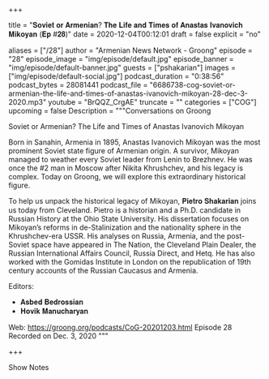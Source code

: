 
+++

title = "𝐒𝐨𝐯𝐢𝐞𝐭 𝐨𝐫 𝐀𝐫𝐦𝐞𝐧𝐢𝐚𝐧? 𝐓𝐡𝐞 𝐋𝐢𝐟𝐞 𝐚𝐧𝐝 𝐓𝐢𝐦𝐞𝐬 𝐨𝐟 𝐀𝐧𝐚𝐬𝐭𝐚𝐬 𝐈𝐯𝐚𝐧𝐨𝐯𝐢𝐜𝐡 𝐌𝐢𝐤𝐨𝐲𝐚𝐧 (𝐄𝐩 #𝟐𝟖)"
date = 2020-12-04T00:12:01
draft = false
explicit = "no"

aliases = ["/28"]
author = "Armenian News Network - Groong"
episode = "28"
episode_image = "img/episode/default.jpg"
episode_banner = "img/episode/default-banner.jpg"
guests = ["pshakarian"]
images = ["img/episode/default-social.jpg"]
podcast_duration = "0:38:56"
podcast_bytes = 28081441
podcast_file = "6686738-cog-soviet-or-armenian-the-life-and-times-of-anastas-ivanovich-mikoyan-28-dec-3-2020.mp3"
youtube = "BrQQZ_CrgAE"
truncate = ""
categories = ["COG"]
upcoming = false
Description = """Conversations on Groong

Soviet or Armenian? The Life and Times of Anastas Ivanovich Mikoyan


Born in Sanahin, Armenia in 1895, Anastas Ivanovich Mikoyan was the most prominent Soviet state figure of Armenian origin. A survivor, Mikoyan managed to weather every Soviet leader from Lenin to Brezhnev.  He was once the #2 man in Moscow after Nikita Khrushchev, and his legacy is complex.  Today on Groong, we will explore this extraordinary historical figure.

To help us unpack the historical legacy of Mikoyan, 𝐏𝐢𝐞𝐭𝐫𝐨 𝐒𝐡𝐚𝐤𝐚𝐫𝐢𝐚𝐧 joins us today from Cleveland. Pietro is a historian and a Ph.D. candidate in Russian History at the Ohio State University. His dissertation focuses on Mikoyan’s reforms in de-Stalinization and the nationality sphere in the Khrushchev-era USSR. His analyses on Russia, Armenia, and the post-Soviet space have appeared in The Nation, the Cleveland Plain Dealer, the Russian International Affairs Council, Russia Direct, and Hetq.  He has also worked with the Gomidas Institute in London on the republication of 19th century accounts of the Russian Caucasus and Armenia.

Editors:
  - 𝐀𝐬𝐛𝐞𝐝 𝐁𝐞𝐝𝐫𝐨𝐬𝐬𝐢𝐚𝐧
  - 𝐇𝐨𝐯𝐢𝐤 𝐌𝐚𝐧𝐮𝐜𝐡𝐚𝐫𝐲𝐚𝐧

Web: https://groong.org/podcasts/CoG-20201203.html
Episode 28
Recorded on Dec. 3, 2020
"""

+++

Show Notes

